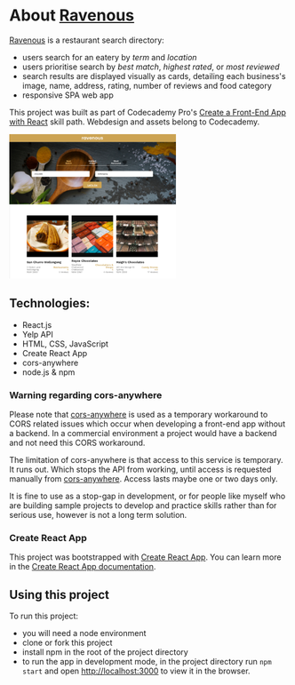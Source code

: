 # About [Ravenous](https://lucitemple.github.io/ravenous/)
[Ravenous](https://lucitemple.github.io/ravenous/) is a restaurant search directory:
- users search for an eatery by *term* and *location*
- users prioritise search by *best match*, *highest rated*, or *most reviewed*
- search results are displayed visually as cards, detailing each business's image, name, address, rating, number of reviews and food category
- responsive SPA web app

This project was built as part of Codecademy Pro's [Create a Front-End App with React](https://www.codecademy.com/paths/build-web-apps-with-react/tracks/bwa-ajax-requests-and-api-interactions/modules/bwa-ravenous-part-four/projects/interacting-with-yelp-api) skill path. Webdesign and assets belong to Codecademy.

<img src="https://github.com/lucitemple/ravenous/blob/main/public/screenshot.png"  width="300">

## Technologies:
- React.js 
- Yelp API
- HTML, CSS, JavaScript
- Create React App
- cors-anywhere
- node.js & npm

### Warning regarding cors-anywhere
Please note that [cors-anywhere](https://cors-anywhere.herokuapp.com/corsdemo) is used as a temporary workaround to CORS related issues which occur when developing a front-end app without a backend. In a commercial environment a project would have a backend and not need this CORS workaround.

The limitation of cors-anywhere is that access to this service is temporary. It runs out. Which stops the API from working, until access is requested manually from [cors-anywhere](https://cors-anywhere.herokuapp.com/corsdemo). Access lasts maybe one or two days only. 

It is fine to use as a stop-gap in development, or for people like myself who are building sample projects to develop and practice skills rather than for serious use, however is not a long term solution.


### Create React App

This project was bootstrapped with [Create React App](https://github.com/facebook/create-react-app). You can learn more in the [Create React App documentation](https://create-react-app.dev/docs/getting-started).

## Using this project
To run this project:
* you will need a node environment 
* clone or fork this project
* install npm in the root of the project directory
* to run the app in development mode, in the project directory run <code>npm start</code> and open [http://localhost:3000](http://localhost:3000) to view it in the browser.   
